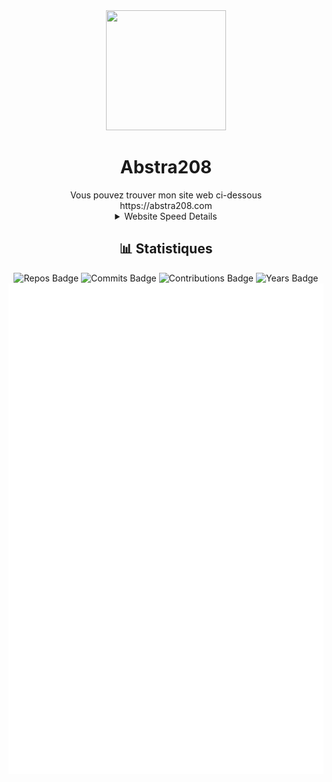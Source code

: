 <div align="center">
    <img src="https://abstra208.com/abstra208_transparent_circle.png" width="192" height="192">
    <h1>Abstra208</h1>
</div>

<div align="center">
    Vous pouvez trouver mon site web ci-dessous
    </br>
    https://abstra208.com
    </br>
    <details close><summary>Website Speed Details</summary><img alt="Abstra208.com website pagespeed" src="./pagespeed.screenshot.svg" alt=""></img></details>
</div>

<div align="center">
    <h2>📊 Statistiques</h2>
    <img src="https://badges.strrl.dev/repos/abstra208" alt="Repos Badge">
    <img src="https://badges.strrl.dev/commits/all/abstra208" alt="Commits Badge">
    <img src="https://badges.strrl.dev/contributions/all/abstra208" alt="Contributions Badge">
    <img src="https://badges.strrl.dev/years/abstra208" alt="Years Badge">
    <br>
    <img src="./github-metrics.svg" alt="Abstra208 Github Metrics">
    <img src="https://github-readme-activity-graph.vercel.app/graph?username=abstra208&theme=rogue" alt="">
</div>